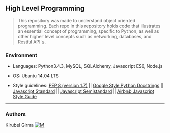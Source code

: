 ## High Level Programming

> This repository was made to understand object oriented programming. Each repo in this repository holds code that illustrates an essential concept of programming, specific to Python, as well as other higher level concepts such as networking, databases, and Restful API's.



### Environment

* Languages: Python3.4.3, MySQL, SQLAlchemy, Javascript ES6, Node.js

* OS: Ubuntu 14.04 LTS

* Style guidelines: [PEP 8 (version 1.7)](https://www.python.org/dev/peps/pep-0008/) || [Google Style Python Docstrings](http://sphinxcontrib-napoleon.readthedocs.io/en/latest/example_google.html) || [Javascript Standard](https://standardjs.com/rules.html) || [Javascript Semistandard](https://github.com/Flet/semistandard) || [Airbnb Javascript Style Guide](https://github.com/airbnb/javascript) 



---

### Authors

Kirubel Girma [![M](https://upload.wikimedia.org/wikipedia/fr/thumb/c/c8/Twitter_Bird.svg/30px-Twitter_Bird.svg.png)](https://twitter.com/kirag271)
